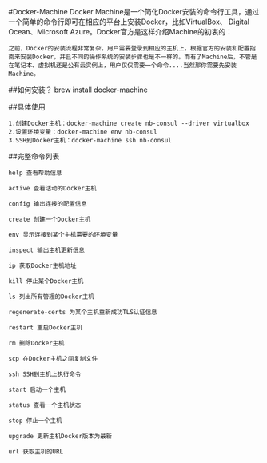 #Docker-Machine
Docker Machine是一个简化Docker安装的命令行工具，通过一个简单的命令行即可在相应的平台上安装Docker，比如VirtualBox、 Digital Ocean、Microsoft Azure。Docker官方是这样介绍Machine的初衷的：
```
之前，Docker的安装流程非常复杂，用户需要登录到相应的主机上，根据官方的安装和配置指南来安装Docker，并且不同的操作系统的安装步骤也是不一样的。而有了Machine后，不管是在笔记本、虚拟机还是公有云实例上，用户仅仅需要一个命令....当然那你需要先安装Machine。
```

##如何安装？
brew install docker-machine

##具体使用
```
1.创建Docker主机：docker-machine create nb-consul --driver virtualbox
2.设置环境变量：docker-machine env nb-consul
3.SSH到Docker主机：docker-machine ssh nb-consul
```

##完整命令列表
```
help 查看帮助信息

active 查看活动的Docker主机

config 输出连接的配置信息

create 创建一个Docker主机

env 显示连接到某个主机需要的环境变量

inspect 输出主机更新信息

ip 获取Docker主机地址

kill 停止某个Docker主机

ls 列出所有管理的Docker主机

regenerate-certs 为某个主机重新成功TLS认证信息

restart 重启Docker主机

rm 删除Docker主机

scp 在Docker主机之间复制文件

ssh SSH到主机上执行命令

start 启动一个主机

status 查看一个主机状态

stop 停止一个主机

upgrade 更新主机Docker版本为最新

url 获取主机的URL
```
